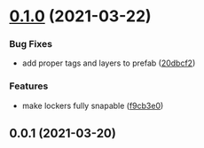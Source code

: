 # [0.1.0](https://github.com/Igmat/ChestReloadedPlugin/compare/v0.0.1...v0.1.0) (2021-03-22)


### Bug Fixes

* add proper tags and layers to prefab ([20dbcf2](https://github.com/Igmat/ChestReloadedPlugin/commit/20dbcf2da96e79cecea5aa459ac2e6eee33612d7))


### Features

* make lockers fully snapable ([f9cb3e0](https://github.com/Igmat/ChestReloadedPlugin/commit/f9cb3e02777beb25357b048590622fe6717da0d5))



## 0.0.1 (2021-03-20)



